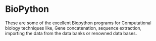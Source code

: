 # BioPython
These are some of the excellent Biopython programs for Computational biology techniques like, Gene concatenation, sequence extraction, importing the data from the data banks or renowned data bases.

